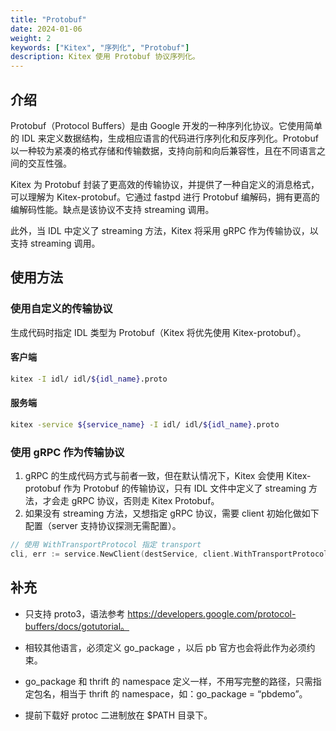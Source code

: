 ```yaml
---
title: "Protobuf"
date: 2024-01-06
weight: 2
keywords: ["Kitex", "序列化", "Protobuf"]
description: Kitex 使用 Protobuf 协议序列化。
---
```


## 介绍

Protobuf（Protocol Buffers）是由 Google 开发的一种序列化协议。它使用简单的 IDL 来定义数据结构，生成相应语言的代码进行序列化和反序列化。Protobuf 以一种较为紧凑的格式存储和传输数据，支持向前和向后兼容性，且在不同语言之间的交互性强。

Kitex 为 Protobuf 封装了更高效的传输协议，并提供了一种自定义的消息格式，可以理解为 Kitex-protobuf。它通过 fastpd 进行 Protobuf 编解码，拥有更高的编解码性能。缺点是该协议不支持 streaming 调用。

此外，当 IDL 中定义了 streaming 方法，Kitex 将采用 gRPC 作为传输协议，以支持 streaming 调用。

## 使用方法

### 使用自定义的传输协议

生成代码时指定 IDL 类型为 Protobuf（Kitex 将优先使用 Kitex-protobuf）。

#### 客户端

```sh
kitex -I idl/ idl/${idl_name}.proto
```

#### 服务端

```sh
kitex -service ${service_name} -I idl/ idl/${idl_name}.proto
```

### 使用 gRPC 作为传输协议

1. gRPC 的生成代码方式与前者一致，但在默认情况下，Kitex 会使用 Kitex-protobuf 作为 Protobuf 的传输协议，只有 IDL 文件中定义了 streaming 方法，才会走 gRPC 协议，否则走 Kitex Protobuf。
2. 如果没有 streaming 方法，又想指定 gRPC 协议，需要 client 初始化做如下配置（server 支持协议探测无需配置）。

```go
// 使用 WithTransportProtocol 指定 transport
cli, err := service.NewClient(destService, client.WithTransportProtocol(transport.GRPC))
```

## 补充

- 只支持 proto3，语法参考 https://developers.google.com/protocol-buffers/docs/gotutorial。

- 相较其他语言，必须定义 go_package ，以后 pb 官方也会将此作为必须约束。

- go_package 和 thrift 的 namespace 定义一样，不用写完整的路径，只需指定包名，相当于 thrift 的 namespace，如：go_package = “pbdemo”。

- 提前下载好 protoc 二进制放在 $PATH 目录下。
